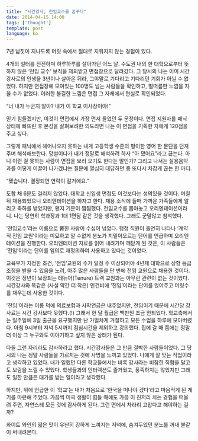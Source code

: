 ```yaml
---
title: "시간강사, 전임교수를 꿈꾸다"
date: 2014-04-15 14:00
tags: ['thought']
template: post
language: ko
---
```


7년 남짓이 지나도록 머릿 속에서 절대로 지워지지 않는 경험이 있다.

4개의 일터를 전전하며 하루하루를 살아가던 어느 날. 수도권 내의 한 대학으로부터 뜻하지 않은 ‘전임 교수’ 보직을 제의받고 면접장으로 달려갔다. 그 당시의 나는 이미 시간강사로의 인생을 3년이나 살아온 뒤라, 그야말로 기다리고 기다리던 기회가 아닐 수 없었다. 하지만 면접장에 모여있는 100명도 넘는 사람들을 확인하고, 떨떠름한 느낌을 지울 수가 없었다. 이러한 불길한 느낌은 면접 그 자체에서 현실로 확인되었다.

“너 내가 누군지 알아? 내가 이 학교 이사장이야!”

믿기 힘들겠지만, 이것이 면접에서 가장 먼저 들었던 두 문장이다. 면접 지원자를 패닉 상태에 빠뜨린 후 본성을 살펴보려한 의도라면 나는 이 면접을 기획한 자에게 120점을 주고 싶다.

그렇게 패닉에서 헤어나오지 못하는 내게 고등학생 수준의 평이한 영어 한 문단을 던져주며 해석해보란다. 망설이다가 내가 정말로 해석하려 하자 “아 됐어요”라고 끊는다. 아니 이런 걸 못하는 사람이 면접을 보러 오기도 한다는 말인가? 그리고 나서는 실용음악과를 어떻게 이끌어 나가겠냐는 질문에 열심히 대답하던 중 또다시 차갑게 끊는 한 마디.

“됐습니다. 결정되면 연락이 갈거에요.”

도합 채 6분도 걸리지 않았다. 대학교 신입생 면접도 이것보다는 성의있을 것이다. 며칠 뒤 채용되었으니 오리엔테이션을 하자고 한다. 채용 소식에 들떠 가까운 가족들에게 알리고 축하를 받았지만, 왠지 기분이 찜찜했다. 전임교수를 뽑아놓고 오리엔테이션이라니. 나는 당연히 학과장과 1대 1면담 같은 것을 생각했다. 그래도 군말않고 참석했다.

‘전임교수’라는 이름으로 뽑힌 사람이 수십이 넘었다. 행정 직원이 홀연히 나타나 ‘계약직 전임 교원’이라는 미묘하고 알 수없게 분노가 치밀어오르는 단어를 언급하며 오리엔테이션을 진행한다. 오리엔테이션 자료를 읽어 내려가며 깨닫게 된 것은, 이 사람들은 ‘전임’이라는 단어를 임의로 재정의하여 사용하고 있다는 것이었다.

교육부가 지정한 조건, ‘전임’교원의 수가 일정 수 이상되어야 4년제 대학으로 상향 등급 조정을 받을 수 있음을 노려, 아주 많은 사람들을 단 번에 전임 교원으로 채용한 것이다. 이것은 정년이 보장되는 테뉴어(Tenure) 트랙 교원과는 아무런 관련이 없는 것이었다. 시간강사와 똑같은 (사실 약간 더 작은) 인건비에 ‘전임’이라는 단어를 얹어주고 머릿수를 채우는데 사용한 것이다.

'전임'이라는 이름 덕에 의료보험과 사학연금은 내주었지만, 전임이기 때문에 시간당 강사료는 시간 강사보다 못했다.(!) 그래서 한 달 월급은 백만원 조금 안되었다. 학교측에서는 일주일에 3일 출근을 요구했지만 난 가얼차게 거절하고 모든 수업을 하루에 모아버렸다. 아침 9시부터 저녁 5시까지 점심시간을 제외하고 강의했다. 집에 갈 때 쯤에는 정말 더 이상 그 누구와도 이야기하고 싶지 않은 상태가 된다.

다들 그런 자리라도 감사하라고 했다. 시간강사들은 그 만큼 절박한 사람들이었다. 그 당시의 나는 정말 사람들을 가르치는 것에 사명을 느끼고 있었다. 나에게 잘 맞는 직업이라고 생각하고 있었다. 내가 일했던 다른 학교들에서는 비록 강사라는 비참한 직함을 달고도 보람을 느낄 수 있었다. 학생들과의 인터랙션도 즐거웠고, 풍족하지는 않았지만 그래도 일한 만큼은 대가를 받는 일이라고 생각했다. 

하지만, 위에 언급한 이 ‘학교’는 내가 처음으로 ‘한국을 떠나야 겠다’라고 마음먹게 된 계기를 마련해 주었다. 가끔씩 미국 생활이 힘들 때에도 가끔 이 진저리 치는 경험을 떠올려 주면, 자연스레 모든 것에 감사하게 된다. 그런 면에서 차라리 고맙다고 해야하는 걸까?

화이트 와인의 떫은 맛이 유난히 강하게 느껴지는 저녁에, 숨겨두었던 분노를 꺼내 불같이 써내려본다.